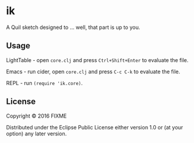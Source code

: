 # ik

A Quil sketch designed to ... well, that part is up to you.

## Usage

LightTable - open `core.clj` and press `Ctrl+Shift+Enter` to evaluate the file.

Emacs - run cider, open `core.clj` and press `C-c C-k` to evaluate the file.

REPL - run `(require 'ik.core)`.

## License

Copyright © 2016 FIXME

Distributed under the Eclipse Public License either version 1.0 or (at
your option) any later version.
